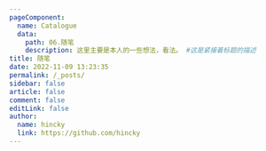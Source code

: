 ```yaml
---
pageComponent:
  name: Catalogue
  data:
    path: 06.随笔
    description: 这里主要是本人的一些想法，看法。 #这是紧接着标题的描述
title: 随笔
date: 2022-11-09 13:23:35
permalink: /_posts/
sidebar: false
article: false
comment: false
editLink: false
author: 
  name: hincky
  link: https://github.com/hincky
---
```

